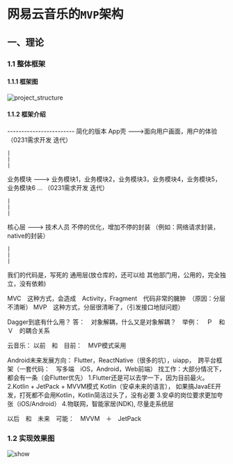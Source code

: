 # 网易云音乐的`MVP`架构

## 一、理论

### 1.1 整体框架

#### 1.1.1 框架图

![project_structure](https://gitee.com/tianyalusty/pic-go-repository/raw/master/img/202109262059546.png)

#### 1.1.2 框架介绍

------------------------ 简化的版本
App壳 --->面向用户画面，用户的体验 （0231需求开发 迭代）

    |
    |
    |

业务模块 ---> 业务模块1，业务模块2，业务模块3，业务模块4，业务模块5，业务模块6 ...    （0231需求开发 迭代）

    |
    |
    |

核心层 ---> 技术人员 不停的优化，增加不停的封装 （例如：网络请求封装，native的封装）

    |
    |
    |

我们的代码是，写死的
通用层(放仓库的，还可以给 其他部门用，公用的，完全独立，没有依赖)

MVC　这种方式，会造成　Activity，Fragment　代码非常的臃肿　（原因：分层不清晰）
MVP　这种方式，分层很清晰了，（引发接口地狱问题）

Dagger到底有什么用？
答：　对象解耦，什么又是对象解耦？　举例：　Ｐ　和　Ｖ　的耦合关系


云音乐：
以前　和　目前：　MVP模式采用

Android未来发展方向：
Flutter，ReactNative（很多的坑），uiapp，　跨平台框架（一套代码：　写多端　iOS，Android，Web前端）
找工作：大部分情况下，都会有一条（会Flutter优先）
1.Flutter还是可以去学一下，因为目前最火。
2.Kotlin + JetPack + MVVM模式   Kotlin（安卓未来的语言），  如果搞JavaEE开发，打死都不会用Kotlin，Kotlin简洁过头了，没有必要
3.安卓的岗位要求更加夸张（iOS/Android）
4.物联网，智能家居(NDK), 尽量走系统层

以后　和　未来　可能：　MVVM　＋　JetPack

### 1.2 实现效果图

![show](https://gitee.com/tianyalusty/pic-go-repository/raw/master/img/202109262100203.png)
